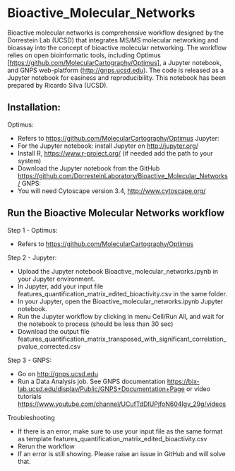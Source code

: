 # Bioactive_Molecular_Networks

Bioactive molecular networks is comprehensive workflow designed by the Dorrestein Lab (UCSD) that integrates MS/MS molecular networking and bioassay into the concept of bioactive molecular networking. The workflow relies on open bioinformatic tools, including Optimus [https://github.com/MolecularCartography/Optimus], a Jupyter notebook, and GNPS web-platform (http://gnps.ucsd.edu). The code is released as a Jupyter notebook for easiness and reproducibility. This notebook has been prepared by Ricardo Silva (UCSD).

## Installation:
Optimus:
- Refers to https://github.com/MolecularCartography/Optimus
Jupyter:
- For the Jupyter notebook: install Jupyter on http://jupyter.org/
- Install R, https://www.r-project.org/ (if needed add the path to your system)
- Download the Jupyter notebook from the GitHub https://github.com/DorresteinLaboratory/Bioactive_Molecular_Networks/
GNPS:
- You will need Cytoscape version 3.4, http://www.cytoscape.org/

## Run the Bioactive Molecular Networks workflow
Step 1 - Optimus:
- Refers to https://github.com/MolecularCartography/Optimus

Step 2 - Jupyter:
- Upload the Jupyter notebook Bioactive_molecular_networks.ipynb in your Jupyter environment.
- In Jupyter, add your input file features_quantification_matrix_edited_bioactivity.csv in the same folder. 
- In your Jupyter, open the Bioactive_molecular_networks.ipynb Jupyter notebook.
- Run the Jupyter workflow by clicking in menu Cell/Run All, and wait for the notebook to process (should be less than 30 sec)
- Download the output file features_quantification_matrix_transposed_with_significant_correlation_pvalue_corrected.csv

Step 3 - GNPS:
- Go on http://gnps.ucsd.edu
- Run a Data Analysis job. See GNPS documentation https://bix-lab.ucsd.edu/display/Public/GNPS+Documentation+Page or video tutorials https://www.youtube.com/channel/UCufTdDIUPjfoN604Igv_29g/videos

Troubleshooting
- If there is an error, make sure to use your input file as the same format as template features_quantification_matrix_edited_bioactivity.csv
- Rerun the workflow
- If an error is still showing. Please raise an issue in GitHub and will solve that.
